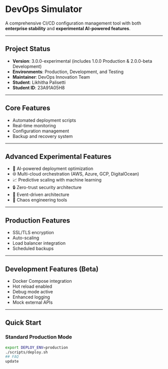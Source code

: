 # DevOps Simulator

A comprehensive CI/CD configuration management tool with both **enterprise stability** and **experimental AI-powered features**.

---

## Project Status
- **Version**: 3.0.0-experimental (includes 1.0.0 Production & 2.0.0-beta Development)
- **Environments**: Production, Development, and Testing
- **Maintainer**: DevOps Innovation Team
- **Student**: Likhitha Palisetti
- **Student ID**: 23A91A05H8

---

## Core Features
- Automated deployment scripts  
- Real-time monitoring  
- Configuration management  
- Backup and recovery system  

---

## Advanced Experimental Features
- 🤖 AI-powered deployment optimization  
- 🌐 Multi-cloud orchestration (AWS, Azure, GCP, DigitalOcean)  
- 📈 Predictive scaling with machine learning  
- 🔒 Zero-trust security architecture  
- 🌊 Event-driven architecture  
- 🎯 Chaos engineering tools  

---

## Production Features
- SSL/TLS encryption  
- Auto-scaling  
- Load balancer integration  
- Scheduled backups  

---

## Development Features (Beta)
- Docker Compose integration  
- Hot reload enabled  
- Debug mode active  
- Enhanced logging  
- Mock external APIs  

---

## Quick Start

### Standard Production Mode
```bash
export DEPLOY_ENV=production
./scripts/deploy.sh
## FAQ
update
